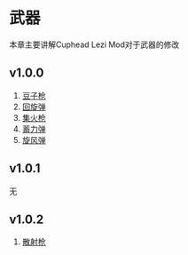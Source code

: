 # 武器
本章主要讲解Cuphead Lezi Mod对于武器的修改
## v1.0.0
1. [豆子枪](./豆子枪.md)
2. [回旋弹](./回旋弹.md)
3. [集火枪](./集火枪.md)
4. [蓄力弹](./蓄力弹.md)
5. [旋风弹](./旋风弹.md)
## v1.0.1
无
## v1.0.2
1. [散射枪](./散射枪.md)